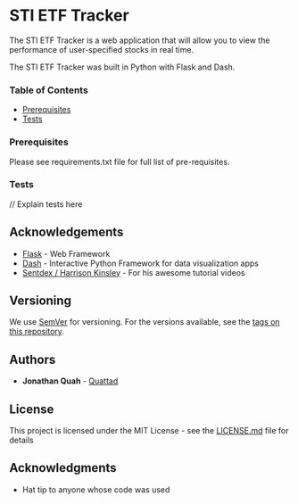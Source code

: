 # STI ETF Tracker

The STI ETF Tracker is a web application that will allow you to view the performance of user-specified stocks in real time.

The STI ETF Tracker was built in Python with Flask and Dash.

### Table of Contents
* [Prerequisites](#prerequisites)
* [Tests](#tests)
### Prerequisites

Please see requirements.txt file for full list of pre-requisites.

### Tests

// Explain tests here

## Acknowledgements

* [Flask](http://flask.pocoo.org/) - Web Framework
* [Dash](https://dash.plot.ly/) - Interactive Python Framework for data visualization apps
* [Sentdex / Harrison Kinsley](https://github.com/Sentdex) - For his awesome tutorial videos

## Versioning

We use [SemVer](http://semver.org/) for versioning. For the versions available, see the [tags on this repository](https://github.com/your/project/tags). 

## Authors

* **Jonathan Quah** - [Quattad](https://github.com/quattad)

## License

This project is licensed under the MIT License - see the [LICENSE.md](LICENSE.md) file for details

## Acknowledgments

* Hat tip to anyone whose code was used